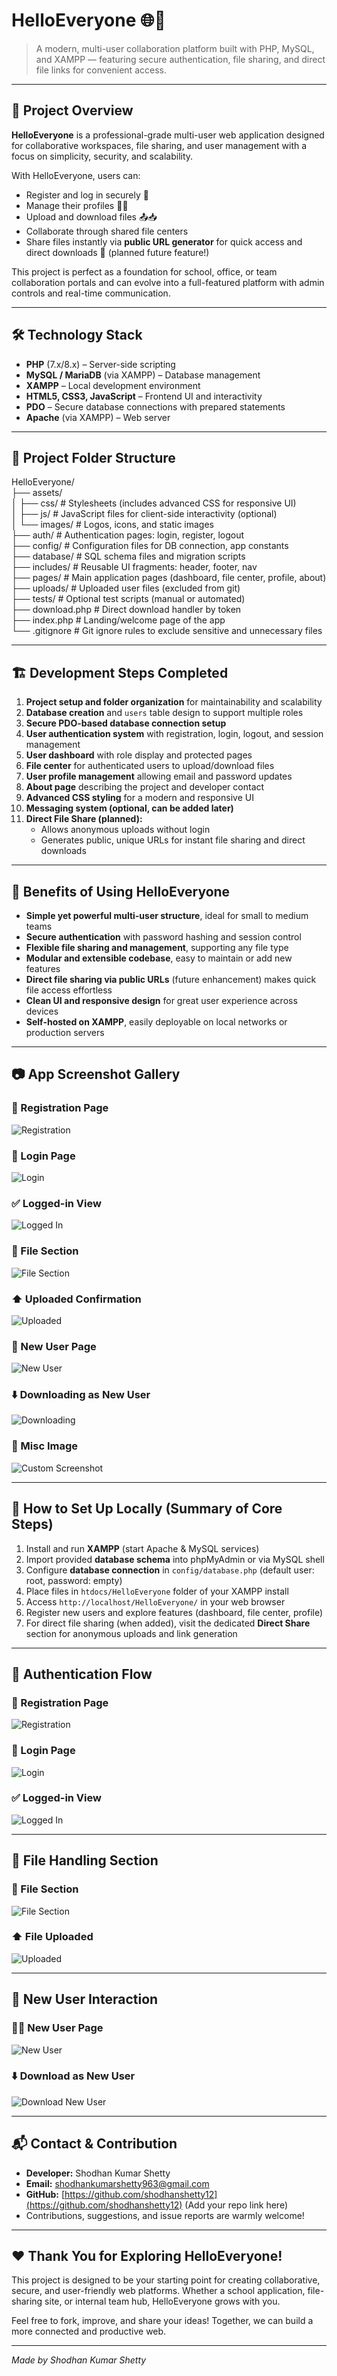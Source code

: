 # HelloEveryone 🌐👥

> A modern, multi-user collaboration platform built with PHP, MySQL, and XAMPP — featuring secure authentication, file sharing, and direct file links for convenient access.

---

## 🚀 Project Overview

**HelloEveryone** is a professional-grade multi-user web application designed for collaborative workspaces, file sharing, and user management with a focus on simplicity, security, and scalability.

With HelloEveryone, users can:

- Register and log in securely 🔐
- Manage their profiles 🧑‍💻
- Upload and download files 📤📥
- Collaborate through shared file centers
- Share files instantly via **public URL generator** for quick access and direct downloads 🚀 (planned future feature!)

This project is perfect as a foundation for school, office, or team collaboration portals and can evolve into a full-featured platform with admin controls and real-time communication.

---

## 🛠️ Technology Stack

- **PHP** (7.x/8.x) – Server-side scripting  
- **MySQL / MariaDB** (via XAMPP) – Database management  
- **XAMPP** – Local development environment  
- **HTML5, CSS3, JavaScript** – Frontend UI and interactivity  
- **PDO** – Secure database connections with prepared statements  
- **Apache** (via XAMPP) – Web server

---

## 📁 Project Folder Structure

HelloEveryone/  
├── assets/  
│   ├── css/ # Stylesheets (includes advanced CSS for responsive UI)  
│   ├── js/ # JavaScript files for client-side interactivity (optional)  
│   └── images/ # Logos, icons, and static images  
├── auth/ # Authentication pages: login, register, logout  
├── config/ # Configuration files for DB connection, app constants  
├── database/ # SQL schema files and migration scripts  
├── includes/ # Reusable UI fragments: header, footer, nav  
├── pages/ # Main application pages (dashboard, file center, profile, about)  
├── uploads/ # Uploaded user files (excluded from git)  
├── tests/ # Optional test scripts (manual or automated)  
├── download.php # Direct download handler by token  
├── index.php # Landing/welcome page of the app  
└── .gitignore # Git ignore rules to exclude sensitive and unnecessary files  

---

## 🏗️ Development Steps Completed

1. **Project setup and folder organization** for maintainability and scalability  
2. **Database creation** and `users` table design to support multiple roles  
3. **Secure PDO-based database connection setup**  
4. **User authentication system** with registration, login, logout, and session management  
5. **User dashboard** with role display and protected pages  
6. **File center** for authenticated users to upload/download files  
7. **User profile management** allowing email and password updates  
8. **About page** describing the project and developer contact  
9. **Advanced CSS styling** for a modern and responsive UI  
10. **Messaging system (optional, can be added later)**  
11. **Direct File Share (planned):**  
    - Allows anonymous uploads without login  
    - Generates public, unique URLs for instant file sharing and direct downloads  

---

## 🎯 Benefits of Using HelloEveryone

- **Simple yet powerful multi-user structure**, ideal for small to medium teams  
- **Secure authentication** with password hashing and session control  
- **Flexible file sharing and management**, supporting any file type  
- **Modular and extensible codebase**, easy to maintain or add new features  
- **Direct file sharing via public URLs** (future enhancement) makes quick file access effortless  
- **Clean UI and responsive design** for great user experience across devices  
- **Self-hosted on XAMPP**, easily deployable on local networks or production servers

---

## 📷 App Screenshot Gallery

### 📝 Registration Page  
![Registration](https://github.com/shodhanshetty12/HelloEveryone/blob/main/img/reg.jpg?raw=true)

### 🔑 Login Page  
![Login](https://github.com/shodhanshetty12/HelloEveryone/blob/main/img/log.jpg?raw=true)

### ✅ Logged-in View  
![Logged In](https://github.com/shodhanshetty12/HelloEveryone/blob/main/img/loggedin.jpg?raw=true)

### 📂 File Section  
![File Section](https://github.com/shodhanshetty12/HelloEveryone/blob/main/img/file%20section.jpg?raw=true)

### ⬆️ Uploaded Confirmation  
![Uploaded](https://github.com/shodhanshetty12/HelloEveryone/blob/main/img/uploaded.jpg?raw=true)

### 👤 New User Page  
![New User](https://github.com/shodhanshetty12/HelloEveryone/blob/main/img/newuser.jpg?raw=true)

### ⬇️ Downloading as New User  
![Downloading](https://github.com/shodhanshetty12/HelloEveryone/blob/main/img/downloadinginnewuser.jpg?raw=true)

### 📌 Misc Image  
![Custom Screenshot](https://github.com/shodhanshetty12/HelloEveryone/blob/main/img/7e0268b5-3af1-4818-bb9b-b5331ce2610c.png?raw=true)


---

## 📄 How to Set Up Locally (Summary of Core Steps)

1. Install and run **XAMPP** (start Apache & MySQL services)  
2. Import provided **database schema** into phpMyAdmin or via MySQL shell  
3. Configure **database connection** in `config/database.php` (default user: root, password: empty)  
4. Place files in `htdocs/HelloEveryone` folder of your XAMPP install  
5. Access `http://localhost/HelloEveryone/` in your web browser  
6. Register new users and explore features (dashboard, file center, profile)  
7. For direct file sharing (when added), visit the dedicated **Direct Share** section for anonymous uploads and link generation

---
## 🔐 Authentication Flow

### 📝 Registration Page  
![Registration](https://github.com/shodhabshetty12/HelloEveryone/img/reg.jpg?raw=true)

### 🔑 Login Page  
![Login](https://github.com/shodhabshetty12/HelloEveryone/img/log.jpg?raw=true)

### ✅ Logged-in View  
![Logged In](https://github.com/shodhabshetty12/HelloEveryone/img/loggedin.jpg?raw=true)

---

## 📁 File Handling Section

### 📂 File Section  
![File Section](https://github.com/shodhabshetty12/HelloEveryone/img/file%20section.jpg?raw=true)

### ⬆️ File Uploaded  
![Uploaded](https://github.com/shodhabshetty12/HelloEveryone/img/uploaded.jpg?raw=true)

---

## 👥 New User Interaction

### 🙋‍♂️ New User Page  
![New User](https://github.com/shodhabshetty12/HelloEveryone/img/newuser.png?raw=true)

### ⬇️ Download as New User  
![Download New User](https://github.com/shodhabshetty12/HelloEveryone/img/downloadinginnewuser.png?raw=true)

---


## 📬 Contact & Contribution

- **Developer:** Shodhan Kumar Shetty  
- **Email:** [shodhankumarshetty963@gmail.com](mailto:shodhankumarshetty963@gmail.com)  
- **GitHub:** [https://github.com/shodhanshetty12](https://github.com/shodhanshetty12) (Add your repo link here)  
- Contributions, suggestions, and issue reports are warmly welcome!

---

## ❤️ Thank You for Exploring HelloEveryone!

This project is designed to be your starting point for creating collaborative, secure, and user-friendly web platforms. Whether a school application, file-sharing site, or internal team hub, HelloEveryone grows with you.

Feel free to fork, improve, and share your ideas! Together, we can build a more connected and productive web.

---

*Made  by Shodhan Kumar Shetty*
